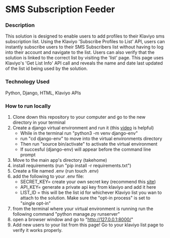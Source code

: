 # SMS Subscription Feeder

### Description
This solution is designed to enable users to add profiles to their Klaviyo sms subscription list. Using the Klaviyo 'Subscribe Profiles to List' API, users can instantly subscribe users to their SMS Subscribers list without having to log into their account and navigate to the list. Users can also verify that the solution is linked to the correct list by visiting the 'list' page. This page uses Klaviyo's 'Get List Info' API call and reveals the name and date last updated of the list id being used by the solution. 

### Technology Used
Python, Django, HTML, Klaviyo APIs

### How to run locally
1. Clone down this repository to your computer and go to the new directory in your terminal
2. Create a django virtual environment and run it (this [video](https://www.youtube.com/watch?v=PS903MeNDJk) is helpful)
    - While in the terminal run "python3 -m venv django-env" 
    - run "cd django-env" to move into the virtual environments directory
    - Then run "source bin/activate" to activate the virtual environment
    - If succesful (django-env) will appear before the command line prompt
3. Move to the main app's directory (takehome)
4. install requirements (run "pip install -r requirements.txt")
5. Create a file named .env (run touch .env)
6. add the following to your .env file:
    - SECRET_KEY= create your own secret key (recommend this [site](https://miniwebtool.com/django-secret-key-generator/))
    - API_KEY= generate a private api key from klaviyo and add it here
    - LIST_ID = this will be the list id for whichever Klaviyo list you wan to attach to the solution. Make sure the "opt-in process" is set to "single opt-in"
7. from the terminal where your virtual environment is running run the following command "python manage.py runserver"
8. open a browser window and go to "http://127.0.0.1:8000/"
9. Add new users to your list from this page! Go to your klaviyo list page to verify it works properly. 